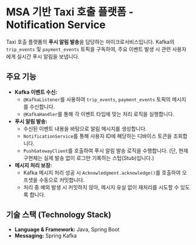 # MSA 기반 Taxi 호출 플랫폼 - Notification Service

Taxi 호출 플랫폼의 **푸시 알림 발송**을 담당하는 마이크로서비스입니다. Kafka의 `trip_events` 및 `payment_events` 토픽을 구독하여, 주요 이벤트 발생 시 관련 사용자에게 실시간 푸시 알림을 보냅니다. 

## 주요 기능

* **Kafka 이벤트 수신:**
    * `@KafkaListener`를 사용하여 `trip_events`, `payment_events` 토픽의 메시지를 수신합니다.
    * `@KafkaHandler`를 통해 각 이벤트 타입에 맞는 처리 로직을 실행합니다.
* **푸시 알림 발송:**
    * 수신된 이벤트 내용을 바탕으로 알림 메시지를 생성합니다.
    * `NotificationService`를 통해 사용자 ID에 해당하는 디바이스 토큰을 조회합니다.
    * `PushGatewayClient`를 호출하여 푸시 알림 발송 로직을 수행합니다. (단, 현재 구현체는 실제 발송 없이 로그만 기록하는 스텁(Stub)입니다.)
* **메시지 처리 보장:**
    * Kafka 메시지 처리 성공 시 `Acknowledgment.acknowledge()`를 호출하여 오프셋을 수동으로 커밋합니다.
    * 처리 중 예외 발생 시 커밋하지 않아, 메시지 유실 없이 재처리를 시도할 수 있도록 합니다.

## 기술 스택 (Technology Stack)

* **Language & Framework:** Java, Spring Boot
* **Messaging:** Spring Kafka
